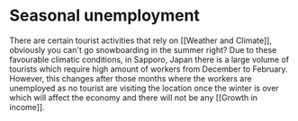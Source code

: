 # Seasonal unemployment
There are certain tourist activities that rely on [[Weather and Climate]], obviously you can't go snowboarding in the summer right?
Due to these favourable climatic conditions, in Sapporo, Japan there is a large volume of tourists which require high amount of workers from December to February. 
However, this changes after those months where the workers are unemployed as no tourist are visiting the location once the winter is over which will affect the economy and there will not be any [[Growth in income]].